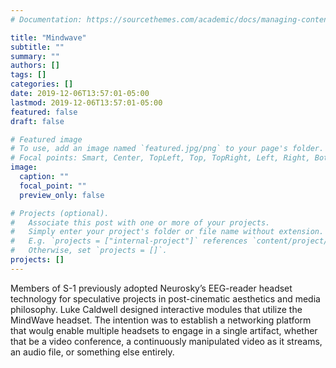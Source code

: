 ```yaml
---
# Documentation: https://sourcethemes.com/academic/docs/managing-content/

title: "Mindwave"
subtitle: ""
summary: ""
authors: []
tags: []
categories: []
date: 2019-12-06T13:57:01-05:00
lastmod: 2019-12-06T13:57:01-05:00
featured: false
draft: false

# Featured image
# To use, add an image named `featured.jpg/png` to your page's folder.
# Focal points: Smart, Center, TopLeft, Top, TopRight, Left, Right, BottomLeft, Bottom, BottomRight.
image:
  caption: ""
  focal_point: ""
  preview_only: false

# Projects (optional).
#   Associate this post with one or more of your projects.
#   Simply enter your project's folder or file name without extension.
#   E.g. `projects = ["internal-project"]` references `content/project/deep-learning/index.md`.
#   Otherwise, set `projects = []`.
projects: []
---
```

Members of S-1 previously adopted Neurosky’s EEG-reader headset technology for speculative projects in post-cinematic aesthetics and media philosophy. Luke Caldwell designed interactive modules that utilize the MindWave headset. The intention was to establish a networking platform that woulg enable multiple headsets to engage in a single artifact, whether that be a video conference, a continuously manipulated video as it streams, an audio file, or something else entirely.